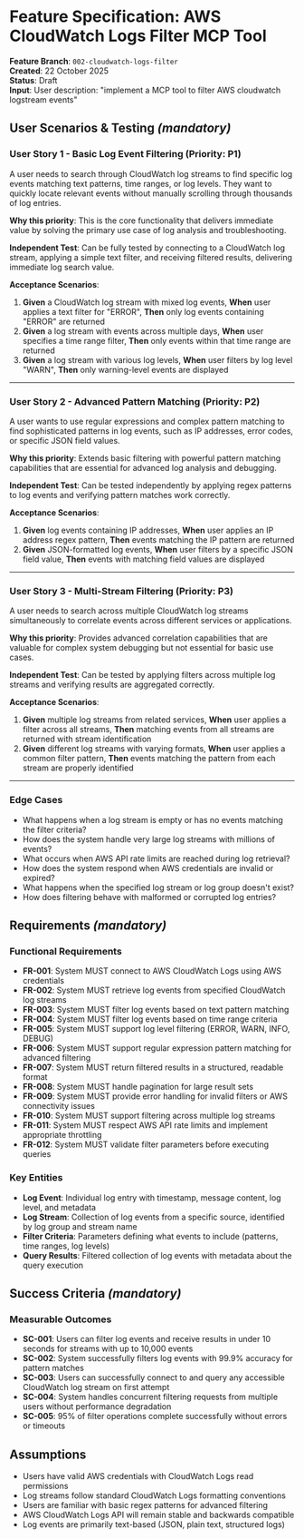 # Feature Specification: AWS CloudWatch Logs Filter MCP Tool

**Feature Branch**: `002-cloudwatch-logs-filter`  
**Created**: 22 October 2025  
**Status**: Draft  
**Input**: User description: "implement a MCP tool to filter AWS cloudwatch logstream events"

## User Scenarios & Testing *(mandatory)*

### User Story 1 - Basic Log Event Filtering (Priority: P1)

A user needs to search through CloudWatch log streams to find specific log events matching text patterns, time ranges, or log levels. They want to quickly locate relevant events without manually scrolling through thousands of log entries.

**Why this priority**: This is the core functionality that delivers immediate value by solving the primary use case of log analysis and troubleshooting.

**Independent Test**: Can be fully tested by connecting to a CloudWatch log stream, applying a simple text filter, and receiving filtered results, delivering immediate log search value.

**Acceptance Scenarios**:

1. **Given** a CloudWatch log stream with mixed log events, **When** user applies a text filter for "ERROR", **Then** only log events containing "ERROR" are returned
2. **Given** a log stream with events across multiple days, **When** user specifies a time range filter, **Then** only events within that time range are returned
3. **Given** a log stream with various log levels, **When** user filters by log level "WARN", **Then** only warning-level events are displayed

---

### User Story 2 - Advanced Pattern Matching (Priority: P2)

A user wants to use regular expressions and complex pattern matching to find sophisticated patterns in log events, such as IP addresses, error codes, or specific JSON field values.

**Why this priority**: Extends basic filtering with powerful pattern matching capabilities that are essential for advanced log analysis and debugging.

**Independent Test**: Can be tested independently by applying regex patterns to log events and verifying pattern matches work correctly.

**Acceptance Scenarios**:

1. **Given** log events containing IP addresses, **When** user applies an IP address regex pattern, **Then** events matching the IP pattern are returned
2. **Given** JSON-formatted log events, **When** user filters by a specific JSON field value, **Then** events with matching field values are displayed

---

### User Story 3 - Multi-Stream Filtering (Priority: P3)

A user needs to search across multiple CloudWatch log streams simultaneously to correlate events across different services or applications.

**Why this priority**: Provides advanced correlation capabilities that are valuable for complex system debugging but not essential for basic use cases.

**Independent Test**: Can be tested by applying filters across multiple log streams and verifying results are aggregated correctly.

**Acceptance Scenarios**:

1. **Given** multiple log streams from related services, **When** user applies a filter across all streams, **Then** matching events from all streams are returned with stream identification
2. **Given** different log streams with varying formats, **When** user applies a common filter pattern, **Then** events matching the pattern from each stream are properly identified

---

### Edge Cases

- What happens when a log stream is empty or has no events matching the filter criteria?
- How does the system handle very large log streams with millions of events?
- What occurs when AWS API rate limits are reached during log retrieval?
- How does the system respond when AWS credentials are invalid or expired?
- What happens when the specified log stream or log group doesn't exist?
- How does filtering behave with malformed or corrupted log entries?

## Requirements *(mandatory)*

### Functional Requirements

- **FR-001**: System MUST connect to AWS CloudWatch Logs using AWS credentials
- **FR-002**: System MUST retrieve log events from specified CloudWatch log streams
- **FR-003**: System MUST filter log events based on text pattern matching
- **FR-004**: System MUST filter log events based on time range criteria
- **FR-005**: System MUST support log level filtering (ERROR, WARN, INFO, DEBUG)
- **FR-006**: System MUST support regular expression pattern matching for advanced filtering
- **FR-007**: System MUST return filtered results in a structured, readable format
- **FR-008**: System MUST handle pagination for large result sets
- **FR-009**: System MUST provide error handling for invalid filters or AWS connectivity issues
- **FR-010**: System MUST support filtering across multiple log streams
- **FR-011**: System MUST respect AWS API rate limits and implement appropriate throttling
- **FR-012**: System MUST validate filter parameters before executing queries

### Key Entities

- **Log Event**: Individual log entry with timestamp, message content, log level, and metadata
- **Log Stream**: Collection of log events from a specific source, identified by log group and stream name
- **Filter Criteria**: Parameters defining what events to include (patterns, time ranges, log levels)
- **Query Results**: Filtered collection of log events with metadata about the query execution

## Success Criteria *(mandatory)*

### Measurable Outcomes

- **SC-001**: Users can filter log events and receive results in under 10 seconds for streams with up to 10,000 events
- **SC-002**: System successfully filters log events with 99.9% accuracy for pattern matches
- **SC-003**: Users can successfully connect to and query any accessible CloudWatch log stream on first attempt
- **SC-004**: System handles concurrent filtering requests from multiple users without performance degradation
- **SC-005**: 95% of filter operations complete successfully without errors or timeouts

## Assumptions

- Users have valid AWS credentials with CloudWatch Logs read permissions
- Log streams follow standard CloudWatch Logs formatting conventions
- Users are familiar with basic regex patterns for advanced filtering
- AWS CloudWatch Logs API will remain stable and backwards compatible
- Log events are primarily text-based (JSON, plain text, structured logs)
